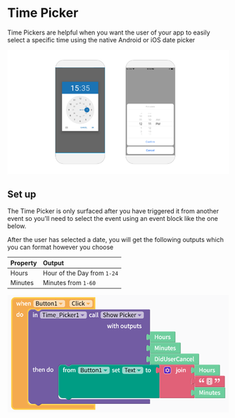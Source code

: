# Time Picker

Time Pickers are helpful when you want the user of your app to easily select a specific time using the native Android or iOS date picker

![Native Android Time Picker on the left and iOS on the right](.gitbook/assets/thunkable-docs-exhibits-38%20%281%29.png)

## Set up 

The Time Picker is only surfaced after you have triggered it from another event so you'll need to select the event using an event block like the one below.

After the user has selected a date, you will get the following outputs which you can format however you choose

| Property | Output |
| :--- | :--- |
| Hours | Hour of the Day from `1-24` |
| Minutes | Minutes from `1-60` |

![](.gitbook/assets/screen-shot-2019-08-28-at-3.58.14-pm%20%281%29.png)

